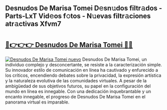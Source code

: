 ## Desnudos De Marisa Tomei D𝚎sn𝚞dos filtr𝚊dos - Parts-LxT Vid𝚎os f𝚘tos - N𝚞evas filtr𝚊ciones atr𝚊ctivas Xfvm7

# <h2><a href="http://mb605vd.tromn.icu/?c=Desnudos+De+Marisa+Tomei">🔗👉👉👉 Desnudos De Marisa Tomei 🔗🔗</a></h2>

[![Desnudos De Marisa Tomei nuevo](https://i.imgur.com/pEAQMta.gif)](http://mb605vd.tromn.icu/?c=Desnudos+De+Marisa+Tomei)
Desnudos De Marisa Tomei, un individuo complejo y desconcertante, se resiste a la caracterización simple. Su innovador estilo de comunicación en línea ha cautivado y enfurecido a los críticos, encendiendo debates sobre la privacidad, la expresión artística y la naturaleza evolutiva de las comunidades virtuales. A pesar de la ambigüedad de sus objetivos futuros, su papel en la configuración del mundo en línea es innegable. Con una dedicación inquebrantable y un encanto innegable, el progreso de Desnudos De Marisa Tomei en el panorama virtual es imparable.
